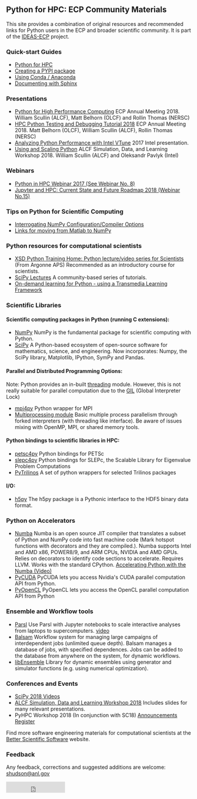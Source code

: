 ## Python for HPC: ECP Community Materials

This site provides a combination of original resources and recommended links for Python users in
the ECP and broader scientific community. It is part of the [IDEAS-ECP](https://ideas-productivity.org/ideas-ecp) project.

### Quick-start Guides
 - [Python for HPC](tutorials/python.whatis.md)
 - [Creating a PYPI package](tutorials/python.pypi-packaging.md)
 - [Using Conda / Anaconda](tutorials/python.conda.md)
 - [Documenting with Sphinx](tutorials/python.doc-sphinx.md)

### Presentations
 - [Python for High Performance Computing](https://github.com/wscullin/ecp_python_tutorial/blob/master/slides/ECP_Python_Tutorial_2018.pdf) ECP Annual Meeting 2018. William Scullin (ALCF), Matt Belhorn (OLCF) and Rollin Thomas (NERSC)
 - [HPC Python Testing and Debugging Tutorial 2018](https://github.com/wscullin/ecp_python_tutorial/blob/master/slides/debugging_slides.pdf) ECP Annual Meeting 2018. Matt Belhorn (OLCF), William Scullin (ALCF), Rollin Thomas (NERSC) 
 - [Analyzing Python Performance with Intel VTune](https://www.alcf.anl.gov/files/Tullos-Analyzing_Python_Performance.pdf) 2017 Intel presentation.
 - [Using and Scaling Python](https://www.alcf.anl.gov/files/Scullin-Pavlyk%20_SDL2018_Python.pdf) ALCF Simulation, Data, and Learning Workshop 2018. William Scullin (ALCF) and Oleksandr Pavlyk (Intel)

### Webinars
 - [Python in HPC Webinar 2017 (See Webinar No. 8)](https://ideas-productivity.org/events/hpc-best-practices-webinars) 
 - [Jupyter and HPC: Current State and Future Roadmap 2018 (Webinar No.15)](https://ideas-productivity.org/events/hpc-best-practices-webinars) 

### Tips on Python for Scientific Computing
 - [Interrogating NumPy Configuration/Compiler Options](tutorials/interrogating_numpy.md)
 - [Links for moving from Matlab to NumPy](tutorials/matlab-numpy-conversion.md)
 
### Python resources for computational scientists
 - [XSD Python Training Home: Python lecture/video series for Scientists](https://confluence.aps.anl.gov/display/XSDPT/XSD+Python+Training+Home) (From Argonne APS) Recommended as an introductory course for scientists.
 - [SciPy Lectures](http://www.scipy-lectures.org/) A community-based series of tutorials.
 - [On-demand learning for Python - using a Transmedia Learning Framework](https://bssw.io/resources/transmedia-learning-frameworks-tlf)

 
### Scientific Libraries

#### Scientific computing packages in Python (running C extensions):
 - [NumPy](http://www.numpy.org/) NumPy is the fundamental package for scientific computing with Python.
 - [SciPy](https://www.scipy.org/) A Python-based ecosystem of open-source software for mathematics, science, and engineering. Now incorporates: Numpy, the SciPy library, Matplotlib, IPython, SymPy and Pandas.
 
#### Parallel and Distributed Programming Options:
 
 Note: Python provides an in-built [threading](https://docs.python.org/3/library/threading.html) module. However, this is not really suitable for parallel computation due to the [GIL](https://wiki.python.org/moin/GlobalInterpreterLock) (Global Interpreter Lock)
 
 - [mpi4py](https://mpi4py.readthedocs.io/en/stable/) Python wrapper for MPI
 - [Multiprocessing module](https://docs.python.org/3/library/multiprocessing.html) Basic multiple process parallelism through forked interpreters (with threading like interface). Be aware of issues mixing with OpenMP, MPI, or shared memory tools.


#### Python bindings to scientific libraries in HPC:
 - [petsc4py](https://bitbucket.org/petsc/petsc4py) Python bindings for PETSc
 - [slepc4py](https://bitbucket.org/slepc/slepc4py) Python bindings for SLEPc, the Scalable Library for Eigenvalue Problem Computations
 - [PyTrilinos](https://trilinos.org/packages/pytrilinos/) A set of python wrappers for selected Trilinos packages

#### I/O:
 - [h5py](https://www.h5py.org/) The h5py package is a Pythonic interface to the HDF5 binary data format.

 
### Python on Accelerators

 - [Numba](https://numba.pydata.org/) Numba is an open source JIT compiler that translates a subset of Python and NumPy code into fast machine code (Mark hotspot functions with decorators and they are compiled.). Numba supports Intel and AMD x86, POWER8/9, and ARM CPUs, NVIDIA and AMD GPUs. Relies on decorators to identify code sections to accelerate. Requires LLVM. Works with the standard CPython.  [Accelerating Python with the Numba (Video)](https://www.youtube.com/watch?v=eYIPEDnp5C4)
 - [PyCUDA](https://documen.tician.de/pycuda/tutorial.html)
   PyCUDA lets you access Nvidia's CUDA parallel computation API from Python.
 - [PyOpenCL](https://documen.tician.de/pyopencl/index.html)
   PyOpenCL lets you access the OpenCL parallel computation API from Python


### Ensemble and Workflow tools
 
 - [Parsl](http://parsl-project.org) Use Parsl with Jupyter notebooks to scale interactive analyses from laptops to supercomputers. [video](https://www.youtube.com/watch?v=tHTt0Pyb4_M)
 - [Balsam](https://www.alcf.anl.gov/balsam) Workflow system for managing large campaigns of interdependent jobs (unlimited queue depth). Balsam manages a database of jobs, with specified dependences. Jobs can be added to the database from anywhere on the system, for dynamic workflows.
 - [libEnsemble](https://libensemble.readthedocs.io) Library for dynamic ensembles using generator and simulator functions (e.g. using numerical optimization).


### Conferences and Events
 - [SciPy 2018 Videos](https://www.youtube.com/playlist?list=PLYx7XA2nY5Gd-tNhm79CNMe_qvi35PgUR)
 - [ALCF Simulation, Data and Learning Workshop 2018](https://www.alcf.anl.gov/workshops/sdl-workshop-oct2018) Includes slides for many relevant presentations.
 - PyHPC Workshop 2018 (In conjunction with SC18) [Announcements](https://twitter.com/pythonhpc?lang=en) [Register](https://www.dlr.de/sc/desktopdefault.aspx/tabid-12954/22625_read-52397/)
 
Find more software engineering materials for computational scientists at the [Better Scientific Software](https://bssw.io/) website.


### Feedback

Any feedback, corrections and suggested additions are welcome: shudson@anl.gov

<iframe src="https://ghbtns.com/github-btn.html?user=betterscientificsoftware&repo=python-for-hpc&type=star&count=false&size=large" frameborder="0" scrolling="0" width="160px" height="30px"></iframe>
